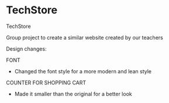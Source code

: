 # TechStore
TechStore

Group project to create a similar website created by our teachers


Design changes:

FONT
* Changed the font style for a more modern and lean style

COUNTER FOR SHOPPING CART
* Made it smaller than the original for a better look
